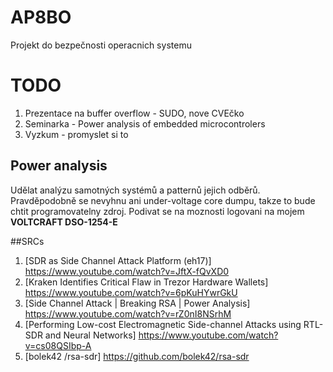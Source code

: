 # AP8BO
Projekt do bezpečnosti operacnich systemu

# TODO

1. Prezentace na buffer overflow - SUDO, nove CVEčko
2. Seminarka - Power analysis of embedded microcontrolers
3. Vyzkum - promyslet si to

## Power analysis

Udělat analýzu samotných systémů a patternů jejich odběrů.
Pravděpodobně se nevyhnu ani under-voltage core dumpu, takze to bude chtit programovatelny zdroj.
Podivat se na moznosti logovani na mojem **VOLTCRAFT DSO-1254-E**

##SRCs
1. [SDR as Side Channel Attack Platform (eh17)] https://www.youtube.com/watch?v=JftX-fQvXD0
2. [Kraken Identifies Critical Flaw in Trezor Hardware Wallets] https://www.youtube.com/watch?v=6pKuHYwrGkU
3. [Side Channel Attack | Breaking RSA | Power Analysis] https://www.youtube.com/watch?v=rZ0nI8NSrhM
4. [Performing Low-cost Electromagnetic Side-channel Attacks using RTL-SDR and Neural Networks] https://www.youtube.com/watch?v=cs08QSIbp-A
5. [bolek42 /rsa-sdr] https://github.com/bolek42/rsa-sdr
